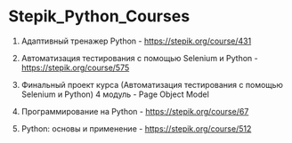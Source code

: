 # Stepik_Python_Courses
1. Адаптивный тренажер Python - https://stepik.org/course/431 

2. Автоматизация тестирования с помощью Selenium и Python - https://stepik.org/course/575 

3. Финальный проект курса (Автоматизация тестирования с помощью Selenium и Python) 4 модуль - Page Object Model 

4. Программирование на Python - https://stepik.org/course/67 

5. Python: основы и применение - https://stepik.org/course/512 
